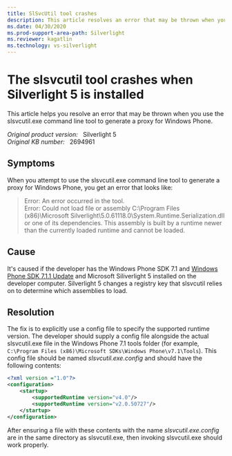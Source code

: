 ```yaml
---
title: SlSvcUtil tool crashes
description: This article resolves an error that may be thrown when you use the slsvcutil.exe command line tool to generate a proxy for Windows Phone.
ms.date: 04/30/2020
ms.prod-support-area-path: Silverlight
ms.reviewer: kagatlin
ms.technology: vs-silverlight
---
```

# The slsvcutil tool crashes when Silverlight 5 is installed

This article helps you resolve an error that may be thrown when you use the slsvcutil.exe command line tool to generate a proxy for Windows Phone.

_Original product version:_ &nbsp; Silverlight 5  
_Original KB number:_ &nbsp; 2694961

## Symptoms

When you attempt to use the slsvcutil.exe command line tool to generate a proxy for Windows Phone, you get an error that looks like:

> Error: An error occurred in the tool.  
> Error: Could not load file or assembly C:\Program Files (x86)\Microsoft Silverlight\5.0.61118.0\System.Runtime.Serialization.dll or one of its dependencies. This assembly is built by a runtime newer than the currently loaded runtime and cannot be loaded.

## Cause

It's caused if the developer has the Windows Phone SDK 7.1 and [Windows Phone SDK 7.1.1 Update](https://www.microsoft.com/download/details.aspx?id=29233) and Microsoft Siliverlight 5 installed on the developer computer. Silverlight 5 changes a registry key that slsvcutil relies on to determine which assemblies to load.

## Resolution

The fix is to explicitly use a config file to specify the supported runtime version. The developer should supply a config file alongside the actual slsvcutil.exe file in the Windows Phone 7.1 tools folder (for example, `C:\Program Files (x86)\Microsoft SDKs\Windows Phone\v7.1\Tools`). This config file should be named *slsvcutil.exe.config* and should have the following contents:

```xml
<?xml version ="1.0"?>
<configuration>
    <startup>
        <supportedRuntime version="v4.0"/>
        <supportedRuntime version="v2.0.50727"/>
    </startup>
</configuration>
```

After ensuring a file with these contents with the name *slsvcutil.exe.config* are in the same directory as slsvcutil.exe, then invoking slsvcutil.exe should work properly.
